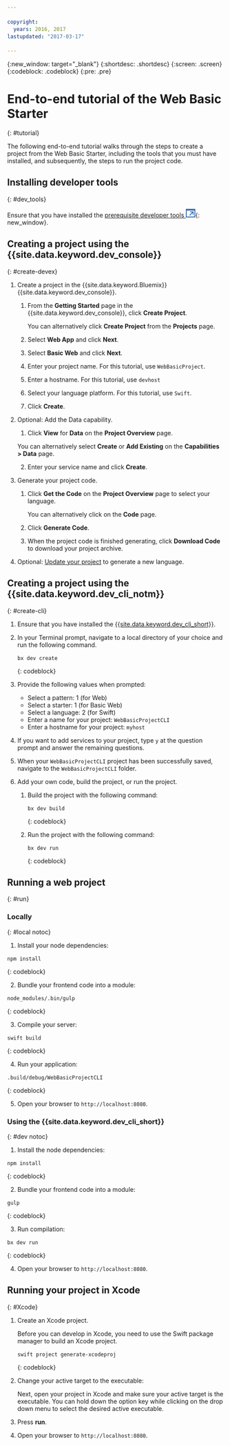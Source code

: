 ```yaml
---

copyright:
  years: 2016, 2017
lastupdated: "2017-03-17"

---
```

{:new_window: target="_blank"}
{:shortdesc: .shortdesc}
{:screen: .screen}
{:codeblock: .codeblock}
{:pre: .pre}

# End-to-end tutorial of the Web Basic Starter
{: #tutorial}

The following end-to-end tutorial walks through the steps to create a project from the Web Basic Starter, including the tools that you must have installed, and subsequently, the steps to run the project code.

## Installing developer tools
{: #dev_tools}

Ensure that you have installed the [prerequisite developer tools ![External link icon](../icons/launch-glyph.svg "External link icon")](get_code.html#prereq-dev-tools){: new_window}.


## Creating a project using the {{site.data.keyword.dev_console}}
{: #create-devex}

1. Create a project in the {{site.data.keyword.Bluemix}} {{site.data.keyword.dev_console}}.

	1. From the **Getting Started** page in the {{site.data.keyword.dev_console}}, click **Create Project**.

		You can alternatively click **Create Project** from the **Projects** page.

	2. Select **Web App** and click **Next**.

	3. Select **Basic Web** and click **Next**.

	4. Enter your project name. For this tutorial, use `WebBasicProject`.   

	5. Enter a hostname. For this tutorial, use `devhost` 

	6. Select your language platform. For this tutorial, use `Swift`.
   
	7. Click **Create**.

2. Optional: Add the Data capability.

	1. Click **View** for **Data** on the **Project Overview** page.

      You can alternatively select **Create** or **Add Existing** on the **Capabilities > Data** page.

   2. Enter your service name and click **Create**.


3. Generate your project code.

	1. Click **Get the Code** on the **Project Overview** page to select your language.
   
		You can alternatively click on the **Code** page.
      
	2. Click **Generate Code**.
   
	3. When the project code is finished generating, click **Download Code** to download your project archive.

4. Optional: [Update your project](project_overview_page.html#update_language) to generate a new language.


## Creating a project using the {{site.data.keyword.dev_cli_notm}}
{: #create-cli}

1. Ensure that you have installed the [{{site.data.keyword.dev_cli_short}}](dev_cli.html).

2. In your Terminal prompt, navigate to a local directory of your choice and run the following command.
  
	```
	bx dev create
	```
	{: codeblock}


3. Provide the following values when prompted:

	* Select a pattern: 1 (for Web)
	* Select a starter: 1 (for Basic Web)
	* Select a language: 2 (for Swift)
	* Enter a name for your project: `WebBasicProjectCLI`
	* Enter a hostname for your project: `myhost`

4. If you want to add services to your project, type `y` at the question prompt and answer the remaining questions.

5. When your `WebBasicProjectCLI` project has been successfully saved, navigate to the `WebBasicProjectCLI` folder.

6. Add your own code, build the project, or run the project.
 
	1. Build the project with the following command:
   
		```
 		bx dev build
 		```     
		{: codeblock}

	2. Run the project with the following command:
 
		```
		bx dev run
		```
		{: codeblock}


## Running a web project
{: #run}

### Locally
{: #local notoc}

1. Install your node dependencies:

  ```
  npm install
  ```
  {: codeblock}

2. Bundle your frontend code into a module:

  ```
  node_modules/.bin/gulp
  ```
  {: codeblock}

3. Compile your server:

  ```
  swift build
  ```
  {: codeblock}

4. Run your application:

  ```
  .build/debug/WebBasicProjectCLI
  ```
  {: codeblock}

5. Open your browser to `http://localhost:8080`.


### Using the {{site.data.keyword.dev_cli_short}}
{: #dev notoc}

1. Install the node dependencies:

  ```
  npm install
  ```
  {: codeblock}

2. Bundle your frontend code into a module:

  ```
  gulp
  ```
  {: codeblock}

3. Run compilation:

  ```
  bx dev run
  ```
  {: codeblock}

4. Open your browser to `http://localhost:8080`.


## Running your project in Xcode
{: #Xcode}

1. Create an Xcode project.

	Before you can develop in Xcode, you need to use the Swift package manager to build an Xcode project.
	
	```
	swift project generate-xcodeproj
	```
	{: codeblock}

2. Change your active target to the executable:

	Next, open your project in Xcode and make sure your active target is the executable. You can hold down the option key while clicking on the drop down menu to select the desired active executable.

3. Press **run**.

4. Open your browser to `http://localhost:8080`.

